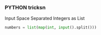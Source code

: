 ### PYTHON tricksn

Input Space Separated Integers as List
```Python
numbers = list(map(int, input().split()))
```


